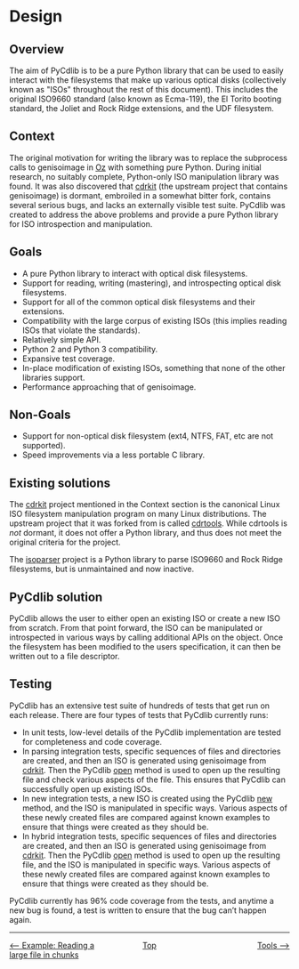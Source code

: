 # Design

## Overview
The aim of PyCdlib is to be a pure Python library that can be used to easily interact with the filesystems that make up various optical disks (collectively known as "ISOs" throughout the rest of this document).  This includes the original ISO9660 standard (also known as Ecma-119), the El Torito booting standard, the Joliet and Rock Ridge extensions, and the UDF filesystem.

## Context
The original motivation for writing the library was to replace the subprocess calls to genisoimage in [Oz](https://github.com/clalancette/oz) with something pure Python.  During initial research, no suitably complete, Python-only ISO manipulation library was found.  It was also discovered that [cdrkit](https://launchpad.net/cdrkit) (the upstream project that contains genisoimage) is dormant, embroiled in a somewhat bitter fork, contains several serious bugs, and lacks an externally visible test suite.  PyCdlib was created to address the above problems and provide a pure Python library for ISO introspection and manipulation.

## Goals
* A pure Python library to interact with optical disk filesystems.
* Support for reading, writing (mastering), and introspecting optical disk filesystems.
* Support for all of the common optical disk filesystems and their extensions.
* Compatibility with the large corpus of existing ISOs (this implies reading ISOs that violate the standards).
* Relatively simple API.
* Python 2 and Python 3 compatibility.
* Expansive test coverage.
* In-place modification of existing ISOs, something that none of the other libraries support.
* Performance approaching that of genisoimage.

## Non-Goals
* Support for non-optical disk filesystem (ext4, NTFS, FAT, etc are not supported).
* Speed improvements via a less portable C library.

## Existing solutions
The [cdrkit](https://launchpad.net/cdrkit) project mentioned in the Context section is the canonical Linux ISO filesystem manipulation program on many Linux distributions.  The upstream project that it was forked from is called [cdrtools](http://cdrtools.sourceforge.net/private/cdrecord.html).  While cdrtools is *not* dormant, it does not offer a Python library, and thus does not meet the original criteria for the project.

The [isoparser](https://github.com/barneygale/isoparser) project is a Python library to parse ISO9660 and Rock Ridge filesystems, but is unmaintained and now inactive.

## PyCdlib solution
PyCdlib allows the user to either open an existing ISO or create a new ISO from scratch.  From that point forward, the ISO can be manipulated or introspected in various ways by calling additional APIs on the object.  Once the filesystem has been modified to the users specification, it can then be written out to a file descriptor.

## Testing
PyCdlib has an extensive test suite of hundreds of tests that get run on each release. There are four types of tests that PyCdlib currently runs:

- In unit tests, low-level details of the PyCdlib implementation are tested for completeness and code coverage.
- In parsing integration tests, specific sequences of files and directories are created, and then an ISO is generated using genisoimage from [cdrkit](https://launchpad.net/cdrkit). Then the PyCdlib [open](pycdlib-api.html#PyCdlib-open) method is used to open up the resulting file and check various aspects of the file. This ensures that PyCdlib can successfully open up existing ISOs.
- In new integration tests, a new ISO is created using the PyCdlib [new](pycdlib-api.html#PyCdlib-new) method, and the ISO is manipulated in specific ways. Various aspects of these newly created files are compared against known examples to ensure that things were created as they should be.
- In hybrid integration tests, specific sequences of files and directories are created, and then an ISO is generated using genisoimage from [cdrkit](https://launchpad.net/cdrkit). Then the PyCdlib [open](pycdlib-api.html#PyCdlib-open) method is used to open up the resulting file, and the ISO is manipulated in specific ways. Various aspects of these newly created files are compared against known examples to ensure that things were created as they should be.

PyCdlib currently has 96% code coverage from the tests, and anytime a new bug is found, a test is written to ensure that the bug can’t happen again.

---

<div style="width: 100%; display: table;">
  <div style="display: table-row;">
    <div style="width: 33%; display: table-cell; text-align: left;">
      <a href="example-reading-file-in-chunks.html"><-- Example: Reading a large file in chunks</a>
    </div>
    <div style="width: 33%; display: table-cell; text-align: center;">
      <a href="https://clalancette.github.io/pycdlib/">Top</a>
    </div>
    <div style="width: 33%; display: table-cell; text-align: right;">
      <a href="tools.html">Tools --></a>
    </div>
</div>
